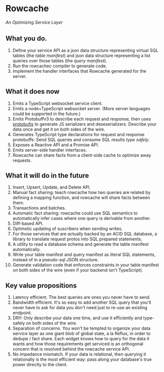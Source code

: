 # Rowcache
###### An Optimizing Service Layer

## What you do.

1. Define your service API as a json data structure representing virtual SQL tables (the _table manifest_) and json data structure representing a list queries over those tables (the _query manifest_). 
2. Run the rowcachec compiler to generate code.
3. Implement the handler interfaces that Rowcache generated for the server.

## What it does now

1. Emits a TypeScript websocket service client. 
2. Emits a node+TypeScript websocket server. (More server languages could be supported in the future.)
3. Emits Protobuffv3 to describe each request and response, then uses [protobufjs](https://github.com/dcodeIO/ProtoBuf.js/) to generate JS serializers and deseserializers. Describe your data once and get it on both sides of the wire.
4. Generates TypeScript type declarations for request and response protobuffs: Send SQL queries and consume SQL results _type safely_.
5. Exposes a Reactive API and a Promise API.
6. Emits server-side handler interfaces.
7. Rowcache can share facts from a client-side cache to optimize away requests.

## What it will do in the future

1. Insert, Upsert, Update, and Delete API.
2. Manual fact sharing: teach rowcache how two queries are related by defining a mapping function, and rowcache will share facts between them.
3. Transactions and batches.
4. Automatic fact sharing: rowcache could use SQL semantics to automatically infer cases where one query is derivable from another.
5. Diff-based API.
6. Optimstic updating of suscribers when sending writes.
7. For those services that are actually backed by an ACID SQL database, a library to translate request protos into SQL prepared statements.
8. A utility to read a database schema and generate the table manifest automatically.
9. Write your table manifest and query manifest as literal SQL statements, instead of in a pseudo-sql JSON structure.
10. Generate validation code that enforces constraints in your table manifest on both sides of the wire (even if your backend isn't TypeScript).

## Key value propositions

1. Latency efficient. The best queries are ones you never have to send. 
2. Bandwidth efficient. It's so easy to add another SQL query that you'll never have to ask for data you don't need just to re-use an existing endpoint.
3. DRY: Only describe your data one time, and use it efficiently and type-safely on both sides of the wire.
4. Separation of concerns. You won't be tempted to organize your data service layer as one giant blob of global state, a la Reflux, in order to dedupe / fact share. Each widget knows how to query for the data it wants and how those requirements get serviced is an orthogonal concern that is resolved behind the rowcache service API.
5. No impedance mismatch. If your data is relational, then querying it relationally is the most efficient way: pass along your database's true power directly to the client.
